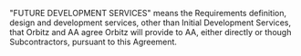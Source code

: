 "FUTURE DEVELOPMENT SERVICES" means the Requirements definition,
design and development services, other than Initial Development Services, that
Orbitz and AA agree Orbitz will provide to AA, either directly or though
Subcontractors, pursuant to this Agreement.